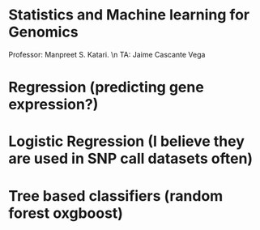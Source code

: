 # Statistics and Machine learning for Genomics

Professor: Manpreet S. Katari. \n
TA: Jaime Cascante Vega

# Regression (predicting gene expression?)

# Logistic Regression (I believe they are used in  SNP call datasets often)

# Tree based classifiers (random forest oxgboost)